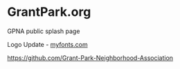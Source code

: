 # GrantPark.org

GPNA public splash page

Logo Update - [myfonts.com](https://www.myfonts.com/fonts/alit-design/rumble-brave-vintage-fonts/regular/)


https://github.com/Grant-Park-Neighborhood-Association